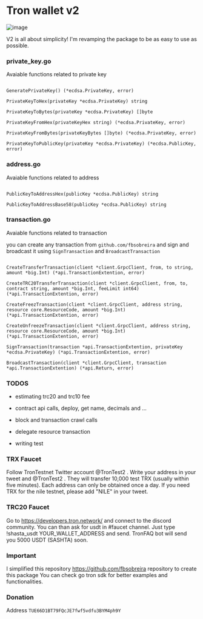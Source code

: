 # Tron wallet v2

![image](https://github.com/ranjbar-dev/tron-wallet/blob/main/assets/image.png?raw=true)


V2 is all about simplicity! I'm revamping the package to be as easy to use as possible.

### private_key.go 

Avaiable functions related to private key 

```

GeneratePrivateKey() (*ecdsa.PrivateKey, error)

PrivateKeyToHex(privateKey *ecdsa.PrivateKey) string

PrivateKeyToBytes(privateKey *ecdsa.PrivateKey) []byte

PrivateKeyFromHex(privateKeyHex string) (*ecdsa.PrivateKey, error)

PrivateKeyFromBytes(privateKeyBytes []byte) (*ecdsa.PrivateKey, error)

PrivateKeyToPublicKey(privateKey *ecdsa.PrivateKey) (*ecdsa.PublicKey, error)

```

### address.go

Avaiable functions related to address 

```

PublicKeyToAddressHex(publicKey *ecdsa.PublicKey) string

PublicKeyToAddressBase58(publicKey *ecdsa.PublicKey) string

```


### transaction.go

Avaiable functions related to transaction 

you can create any transaction from `github.com/fbsobreira` and sign and broadcast it using `SignTransaction` and `BroadcastTransaction` 

```

CreateTransferTransaction(client *client.GrpcClient, from, to string, amount *big.Int) (*api.TransactionExtention, error)

CreateTRC20TransferTransaction(client *client.GrpcClient, from, to, contract string, amount *big.Int, feeLimit int64) (*api.TransactionExtention, error)

CreateFreezTransaction(client *client.GrpcClient, address string, resource core.ResourceCode, amount *big.Int) (*api.TransactionExtention, error)

CreateUnfreezeTransaction(client *client.GrpcClient, address string, resource core.ResourceCode, amount *big.Int) (*api.TransactionExtention, error)

SignTransaction(transaction *api.TransactionExtention, privateKey *ecdsa.PrivateKey) (*api.TransactionExtention, error)

BroadcastTransaction(client *client.GrpcClient, transaction *api.TransactionExtention) (*api.Return, error)

```

### TODOS 

- estimating trc20 and trc10 fee 

- contract api calls, deploy, get name, decimals and ... 

- block and transaction crawl calls 

- delegate resource transaction 

- writing test 

### TRX Faucet

Follow TronTestnet Twitter account @TronTest2 . Write your address in your tweet and @TronTest2 . They will transfer 10,000 test TRX (usually within five minutes). Each address can only be obtained once a day. If you need TRX for the nile testnet, please add "NILE" in your tweet.

### TRC20 Faucet

Go to https://developers.tron.network/ and connect to the discord community. You can than ask for usdt in #faucet channel. Just type !shasta_usdt YOUR_WALLET_ADDRESS and send. TronFAQ bot will send you 5000 USDT (SASHTA) soon.

### Important

I simplified this repository https://github.com/fbsobreira repository to create this package You can check go tron sdk for better examples and functionalities.

### Donation

Address `TUE66D1BT79FQcJE7fwf5vdfu3BYM4ph9Y`